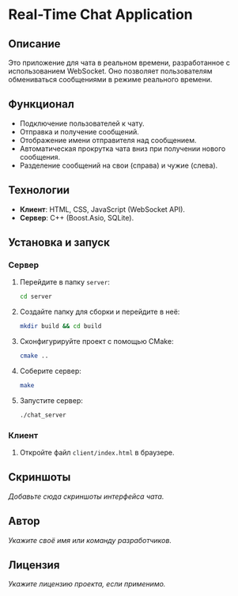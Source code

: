 # Real-Time Chat Application

## Описание
Это приложение для чата в реальном времени, разработанное с использованием WebSocket. Оно позволяет пользователям обмениваться сообщениями в режиме реального времени.

## Функционал
- Подключение пользователей к чату.
- Отправка и получение сообщений.
- Отображение имени отправителя над сообщением.
- Автоматическая прокрутка чата вниз при получении нового сообщения.
- Разделение сообщений на свои (справа) и чужие (слева).

## Технологии
- **Клиент**: HTML, CSS, JavaScript (WebSocket API).
- **Сервер**: C++ (Boost.Asio, SQLite).

## Установка и запуск

### Сервер
1. Перейдите в папку `server`:
   ```bash
   cd server
   ```
2. Создайте папку для сборки и перейдите в неё:
   ```bash
   mkdir build && cd build
   ```
3. Сконфигурируйте проект с помощью CMake:
   ```bash
   cmake ..
   ```
4. Соберите сервер:
   ```bash
   make
   ```
5. Запустите сервер:
   ```bash
   ./chat_server
   ```

### Клиент
1. Откройте файл `client/index.html` в браузере.

## Скриншоты
_Добавьте сюда скриншоты интерфейса чата._

## Автор
_Укажите своё имя или команду разработчиков._

## Лицензия
_Укажите лицензию проекта, если применимо._